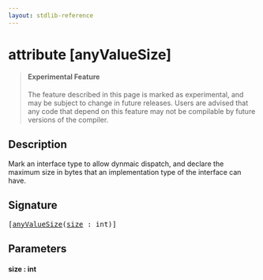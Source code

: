 ```yaml
---
layout: stdlib-reference
---
```


# attribute [anyValueSize]

> #### Experimental Feature
> The feature described in this page is marked as experimental, and may be subject to change in future releases.
> Users are advised that any code that depend on this feature may not be compilable by future versions of the compiler.

## Description

Mark an interface type to allow dynmaic dispatch, and declare the maximum size in bytes that an implementation type
of the interface can have.


## Signature

<pre>
[<a href=".">anyValueSize</a>(<a href=".#decl-size" class="code_param">size</a> : <span class="code_keyword">int</span>)]
</pre>

## Parameters

####  <a id="decl-size"></a>size  : int

